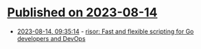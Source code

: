 # [Published on 2023-08-14](index.md)

* [2023-08-14, 09:35:14](https://lobste.rs/s/xjbaob/risor_fast_flexible_scripting_for_go) - [risor: Fast and flexible scripting for Go developers and DevOps](https://github.com/risor-io/risor)
